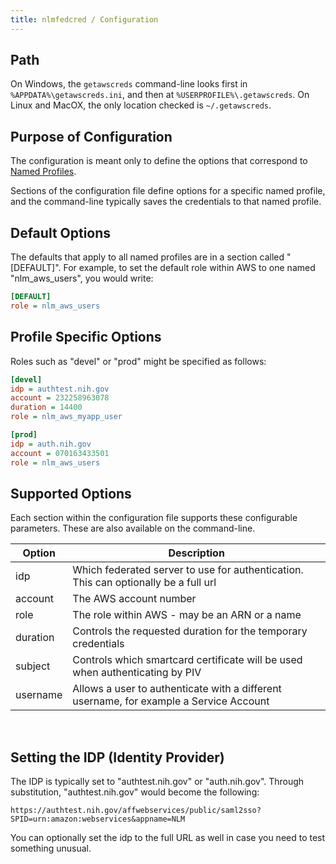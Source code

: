 ```yaml
---
title: nlmfedcred / Configuration
---
```


## Path

On Windows, the `getawscreds` command-line looks first in `%APPDATA%\getawscreds.ini`, and then 
at `%USERPROFILE%\.getawscreds`. On Linux and MacOX, the only location checked is `~/.getawscreds`.

## Purpose of Configuration

The configuration is meant only to define the options that correspond
to [Named Profiles](https://docs.aws.amazon.com/cli/latest/userguide/cli-configure-profiles.html).

Sections of the configuration file define options for a specific
named profile, and the command-line typically saves the credentials to that named profile.

## Default Options

The defaults that apply to all named profiles are in a section
called "[DEFAULT]". For example, to set the default
role within AWS to one named "nlm_aws_users", you would write:

```ini
[DEFAULT]
role = nlm_aws_users
```

## Profile Specific Options

Roles such as "devel" or "prod" might be specified as follows:

```ini
[devel]
idp = authtest.nih.gov
account = 232258963078
duration = 14400
role = nlm_aws_myapp_user

[prod]
idp = auth.nih.gov
account = 070163433501
role = nlm_aws_users
```

## Supported Options

Each section within the configuration file supports these
configurable parameters. These are also available on the command-line.


| Option   | Description |
|----------|-------------|
| idp      | Which federated server to use for authentication. This can optionally be a full url |
| account  | The AWS account number |  
| role     | The role within AWS - may be an ARN or a name |
| duration | Controls the requested duration for the temporary credentials |
| subject  | Controls which smartcard certificate will be used when authenticating by PIV |
| username | Allows a user to authenticate with a different username, for example a Service Account |

&nbsp;

## Setting the IDP (Identity Provider)

The IDP is typically set to "authtest.nih.gov" or "auth.nih.gov".
Through substitution, "authtest.nih.gov" would become the following:

```
https://authtest.nih.gov/affwebservices/public/saml2sso?SPID=urn:amazon:webservices&appname=NLM
```

You can optionally set the idp to the full URL as well in case you need to test
something unusual.